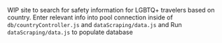WIP site to search for safety information for LGBTQ+ travelers based on country.
Enter relevant info into pool connection inside of `db/countryController.js` and `dataScraping/data.js` and
Run `dataScraping/data.js` to populate database
